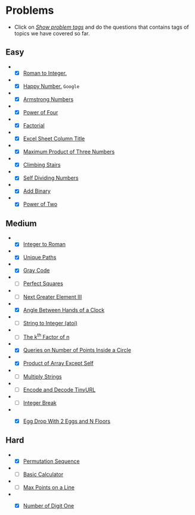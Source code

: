 # Problems
- Click on [*Show problem tags*](https://leetcode.com/tag/math/) and do the questions that contains tags of topics we have covered so far.

## Easy
- - [x] [Roman to Integer.](https://leetcode.com/problems/roman-to-integer/)
- - [x] [Happy Number.](https://leetcode.com/problems/happy-number/) `Google`
- - [x] [Armstrong Numbers ](https://practice.geeksforgeeks.org/problems/armstrong-numbers2727/1/?category[]=Mathematical&category[]=Mathematical&page=2&query=category[]Mathematicalpage2category[]Mathematical)
- - [x] [Power of Four](https://leetcode.com/problems/power-of-four/)
- - [x] [Factorial](https://practice.geeksforgeeks.org/problems/factorial5739/1/?category[]=Mathematical&category[]=Mathematical&page=3&query=category[]Mathematicalpage3category[]Mathematical)
- - [x] [Excel Sheet Column Title](https://leetcode.com/problems/excel-sheet-column-title/)
- - [x] [Maximum Product of Three Numbers](https://leetcode.com/problems/maximum-product-of-three-numbers/)
- - [x] [Climbing Stairs](https://leetcode.com/problems/climbing-stairs/)
- - [x] [Self Dividing Numbers](https://leetcode.com/problems/self-dividing-numbers/)
- - [x] [Add Binary](https://leetcode.com/problems/add-binary/)
- - [x] [Power of Two](https://leetcode.com/problems/power-of-two/)

## Medium
- - [x] [Integer to Roman](https://leetcode.com/problems/integer-to-roman/)
- - [x] [Unique Paths](https://leetcode.com/problems/unique-paths/)
- - [x] [Gray Code](https://leetcode.com/problems/gray-code/)
- - [ ] [Perfect Squares](https://leetcode.com/problems/perfect-squares/)
- - [ ] [Next Greater Element III](https://leetcode.com/problems/next-greater-element-iii/)
- - [x] [Angle Between Hands of a Clock](https://leetcode.com/problems/angle-between-hands-of-a-clock/)
- - [ ] [String to Integer (atoi)](https://leetcode.com/problems/string-to-integer-atoi/)
- - [ ] [The k<sup>th</sup> Factor of n](https://leetcode.com/problems/the-kth-factor-of-n/)
- - [x] [Queries on Number of Points Inside a Circle](https://leetcode.com/problems/queries-on-number-of-points-inside-a-circle/)
- - [x] [Product of Array Except Self](https://leetcode.com/problems/product-of-array-except-self/)
- - [ ] [Multiply Strings](https://leetcode.com/problems/multiply-strings/)
- - [ ] [Encode and Decode TinyURL](https://leetcode.com/problems/encode-and-decode-tinyurl/)
- - [ ] [Integer Break](https://leetcode.com/problems/integer-break/)
- - [x] [Egg Drop With 2 Eggs and N Floors](https://leetcode.com/problems/egg-drop-with-2-eggs-and-n-floors/)


## Hard
- - [x] [Permutation Sequence](https://leetcode.com/problems/permutation-sequence/)
- - [ ] [Basic Calculator](https://leetcode.com/problems/basic-calculator/)
- - [ ] [Max Points on a Line](https://leetcode.com/problems/max-points-on-a-line/)
- - [x] [Number of Digit One](https://leetcode.com/problems/number-of-digit-one/)

